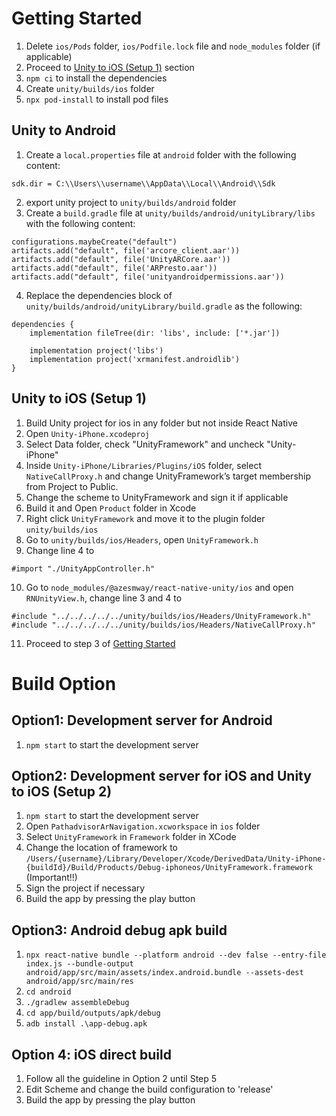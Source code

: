 # Getting Started
1. Delete `ios/Pods` folder, `ios/Podfile.lock` file and `node_modules` folder (if applicable)
2. Proceed to [Unity to iOS (Setup 1)](#unity-to-ios-setup-1) section
3. `npm ci` to install the dependencies
4. Create `unity/builds/ios` folder 
5. `npx pod-install` to install pod files

## Unity to Android
1. Create a `local.properties` file at `android` folder with the following content:
```
sdk.dir = C:\\Users\\username\\AppData\\Local\\Android\\Sdk
```
2. export unity project to `unity/builds/android` folder
3. Create a `build.gradle` file at `unity/builds/android/unityLibrary/libs` with the following content:
```
configurations.maybeCreate("default")
artifacts.add("default", file('arcore_client.aar'))
artifacts.add("default", file('UnityARCore.aar'))
artifacts.add("default", file('ARPresto.aar'))
artifacts.add("default", file('unityandroidpermissions.aar'))
```

4. Replace the dependencies block of `unity/builds/android/unityLibrary/build.gradle` as the following:
```
dependencies {
    implementation fileTree(dir: 'libs', include: ['*.jar'])

    implementation project('libs')
    implementation project('xrmanifest.androidlib') 
}
```

## Unity to iOS (Setup 1)
1. Build Unity project for ios in any folder but not inside React Native
2. Open `Unity-iPhone.xcodeproj`
3. Select Data folder, check "UnityFramework" and uncheck "Unity-iPhone"
4. Inside `Unity-iPhone/Libraries/Plugins/iOS` folder, select `NativeCallProxy.h` and change UnityFramework’s target membership from Project to Public.
5. Change the scheme to UnityFramework and sign it if applicable
6. Build it and Open `Product` folder in Xcode
7. Right click `UnityFramework` and move it to the plugin folder `unity/builds/ios`
8. Go to `unity/builds/ios/Headers`, open `UnityFramework.h`
9. Change line 4 to 
```
#import "./UnityAppController.h"
```
10. Go to `node_modules/@azesmway/react-native-unity/ios` and open `RNUnityView.h`, change line 3 and 4 to
```
#include "../../../../../unity/builds/ios/Headers/UnityFramework.h"
#include "../../../../../unity/builds/ios/Headers/NativeCallProxy.h"
```
11. Proceed to step 3 of [Getting Started](#getting-started)

# Build Option
## Option1: Development server for Android
1. `npm start` to start the development server

## Option2: Development server for iOS and Unity to iOS (Setup 2)
1. `npm start` to start the development server
2. Open `PathadvisorArNavigation.xcworkspace` in `ios` folder
3. Select `UnityFramework` in `Framework` folder in XCode
4. Change the location of framework to `/Users/{username}/Library/Developer/Xcode/DerivedData/Unity-iPhone-{buildId}/Build/Products/Debug-iphoneos/UnityFramework.framework` (Important!!)
5. Sign the project if necessary
6. Build the app by pressing the play button

## Option3: Android debug apk build
1. `npx react-native bundle --platform android --dev false --entry-file index.js --bundle-output android/app/src/main/assets/index.android.bundle --assets-dest android/app/src/main/res`
2. `cd android`
3. `./gradlew assembleDebug`
4. `cd app/build/outputs/apk/debug`
5. `adb install .\app-debug.apk`

## Option 4: iOS direct build
1. Follow all the guideline in Option 2 until Step 5
2. Edit Scheme and change the build configuration to 'release'
3. Build the app by pressing the play button

